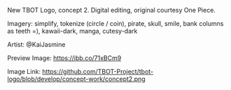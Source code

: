 New TBOT Logo, concept 2. Digital editing, original courtesy One Piece.

Imagery: simplify, tokenize (circle / coin), pirate, skull, smile, bank columns as teeth =), kawaii-dark, manga, cutesy-dark

Artist: @KaiJasmine

Preview Image: https://ibb.co/71xBCm9

Image Link: https://github.com/TBOT-Project/tbot-logo/blob/develop/concept-work/concept2.png
